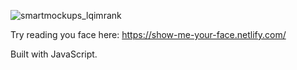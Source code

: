 ![smartmockups_lqimrank](https://github.com/KseGreb/JS-face-recognition-app/assets/110953599/65a271bf-517b-43d4-a2fd-9237b68279c0)


Try reading you face here: https://show-me-your-face.netlify.com/

Built with JavaScript.

